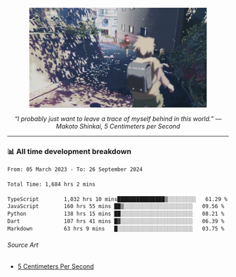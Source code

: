 <p align="center"><img src="asset/header.jpg" width="80%"/></p>
<p align="center"><i>“I probably just want to leave a trace of myself behind in this world.” ― Makoto Shinkai, 5 Centimeters per Second</i></p>

---
<!--
<details>
  <summary>📃 My Resume</summary>

### Education

- 📖 **Computer Science**\
📆 10/2021 - present\
📍 **Thang Long University** - Hoang Mai, Hanoi, Vietnam

### Experience

<img align="right" src="https://img.shields.io/badge/Figma-F24E1E?style=flat&logo=figma&logoColor=white"/>
<img align="right" src="https://img.shields.io/badge/node.js-6DA55F?style=flat&logo=node.js&logoColor=white"/>
<img align="right" src="https://img.shields.io/badge/Next.js-black?style=flat&logo=next.js&logoColor=white"/>
<img align="right" src="https://img.shields.io/badge/TypeScript-007ACC?style=flat&logo=typescript&logoColor=white"/>


- 👨‍💻 **Frontend Web Intern**\
📆 07/2023 - present\
📍 **MQ ICT Solutions** - Hoang Mai, Hanoi, Vietnam
</details> 
-->

### 📊 All time development breakdown

<!--START_SECTION:waka-->

```txt
From: 05 March 2023 - To: 26 September 2024

Total Time: 1,684 hrs 2 mins

TypeScript        1,032 hrs 10 mins███████████████▒░░░░░░░░░   61.29 %
JavaScript        160 hrs 55 mins ██▒░░░░░░░░░░░░░░░░░░░░░░   09.56 %
Python            138 hrs 15 mins ██░░░░░░░░░░░░░░░░░░░░░░░   08.21 %
Dart              107 hrs 41 mins █▓░░░░░░░░░░░░░░░░░░░░░░░   06.39 %
Markdown          63 hrs 9 mins   █░░░░░░░░░░░░░░░░░░░░░░░░   03.75 %
```

<!--END_SECTION:waka-->

###### Source Art

-  [5 Centimeters Per Second](https://wallhaven.cc/w/nrowq1)

